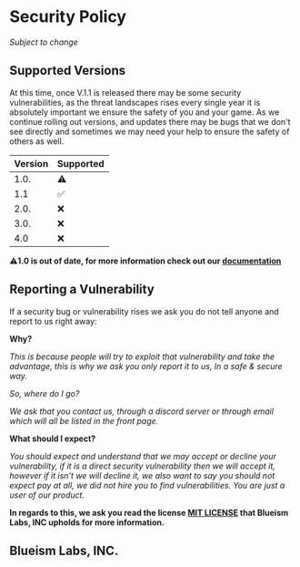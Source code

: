  # Security Policy

*Subject to change*

## Supported Versions

At this time, once V.1.1 is released there may be some security vulnerabilities, 
as the threat landscapes rises every single year it is absolutely important we ensure the safety
of you and your game. As we continue rolling out versions, and updates there may be bugs that we don't see directly and sometimes we may need your help
to ensure the safety of others as well.

| Version | Supported        |
| ------- | ------------------ |
| 1.0.  | :warning: |      
| 1.1    | ✅ |               
| 2.0.   | ❌                |
| 3.0.   | ❌ |
| 4.0   | ❌                |

⚠️**1.0 is out of date, for more information check out our [documentation]()**

## Reporting a Vulnerability

If a security bug or vulnerability rises we ask you do not tell anyone and report to us right away:

**Why?**

*This is because people will try to exploit that vulnerability and take the advantage, this is why we ask you only report it to us, In a safe & secure way.*

*So, where do I go?*

*We ask that you contact us, through a discord server or through email which will all be listed in the front page.*

**What should I expect?**

*You should expect and understand that we may accept or decline your vulnerability, if it is a direct security vulnerability then we will accept it, however if it
isn't we will decline it, we also want to say you should not expect pay at all, we did not hire you to find vulnerabilities. You are just a user of our product.*

**In regards to this, we ask you read the license [MIT LICENSE](https://github.com/Blueism/RapidSafe/blob/main/LICENSE) that Blueism Labs, INC upholds for more information.**

## Blueism Labs, INC.
